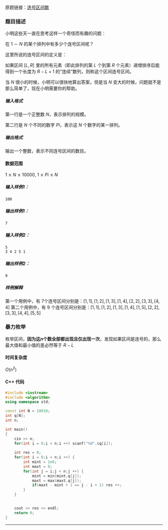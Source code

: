 原题链接：[连号区间数](https://www.acwing.com/problem/content/1212/)

### 题目描述

小明这些天一直在思考这样一个奇怪而有趣的问题：

在 $1∼N$ 的某个排列中有多少个连号区间呢？

这里所说的连号区间的定义是：

如果区间 $[L,R]$ 里的所有元素（即此排列的第 $L$ 个到第 $R$ 个元素）递增排序后能得到一个长度为 $R−L+1$ 的“连续”数列，则称这个区间连号区间。

当 $N$ 很小的时候，小明可以很快地算出答案，但是当 $N$ 变大的时候，问题就不是那么简单了，现在小明需要你的帮助。

##### 输入格式

第一行是一个正整数 $N$，表示排列的规模。

第二行是 $N$ 个不同的数字 $Pi$，表示这 $N$ 个数字的某一排列。

##### 输出格式

输出一个整数，表示不同连号区间的数目。

#### 数据范围

$1≤N≤10000,$
$1≤Pi≤N$

##### 输入样例1：

```
100
```

##### 输出样例1：

```
7
```

##### 输入样例2：

```
5
3 4 2 5 1
```

##### 输出样例2：

```
9
```

##### 样例解释	

第一个用例中，有 $7$个连号区间分别是：$[1,1],[1,2],[1,3],[1,4],[2,2],[3,3],[4,4]$
第二个用例中，有 $9$ 个连号区间分别是：$[1,1],[1,2],[1,3],[1,4],[1,5],[2,2],[3,3],[4,4],[5,5]$



### 暴力枚举

枚举区间，**因为这$n$个数全部都出现且仅出现一次**，发现如果区间是连号的，那么最大值和最小值的差必然等于 $R - L$

#### 时间复杂度

$O(n^2)$

#### C++ 代码
```cpp
#include <iostream>
#include <algorithm>
using namespace std;

const int N = 10010;
int q[N];
int n;

int main()
{
    cin >> n;
    for(int i = 0;i < n;i ++) scanf("%d",&q[i]);
    
    int res = 0;
    for(int i = 0;i < n;i ++) {
        int mint = 1e6;
        int maxt = 0;
        for(int j = i;j < n;j ++) {
            mint = min(mint,q[j]);
            maxt = max(maxt,q[j]);
            if(maxt - mint + 1 == j - i + 1) res ++;
        }
    }
        

    cout << res << endl;
    return 0;
}
```

----------


